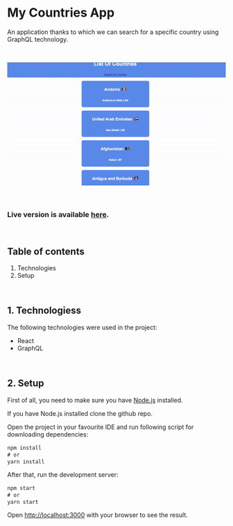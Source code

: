 # My Countries App

An application thanks to which we can search for a specific country using GraphQL technology.

<br/>

![](public/images/intro.gif)

<br/>

### Live version is available [here](https://my-countries-app.vercel.app/).

<br/>

## Table of contents

1. Technologies
2. Setup

<br/>

## 1. Technologiess

The following technologies were used in the project:

- React
- GraphQL

<br/>

## 2. Setup

First of all, you need to make sure you have [Node.js](https://nodejs.org/en/) installed.

If you have Node.js installed clone the github repo.

Open the project in your favourite IDE and run following script for downloading dependencies:

```
npm install
# or
yarn install
```

After that, run the development server:

```
npm start
# or
yarn start
```

Open [http://localhost:3000](http://localhost:3000) with your browser to see the result.
